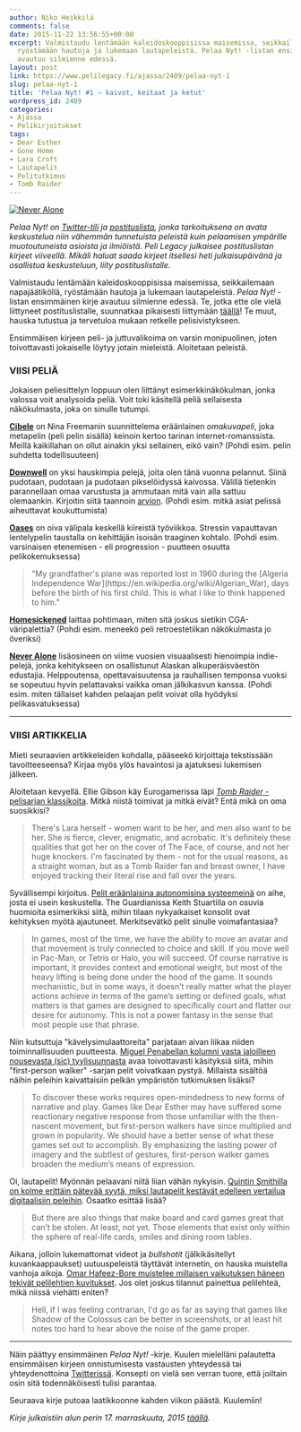 ```yaml
---
author: Niko Heikkilä
comments: false
date: 2015-11-22 13:56:55+00:00
excerpt: Valmistaudu lentämään kaleidoskooppisissa maisemissa, seikkailemaan napajäätiköllä,
  ryöstämään hautoja ja lukemaan lautapeleistä. Pelaa Nyt! -listan ensimmäinen kirje
  avautuu silmienne edessä.
layout: post
link: https://www.pelilegacy.fi/ajassa/2409/pelaa-nyt-1
slug: pelaa-nyt-1
title: 'Pelaa Nyt! #1 – kaivot, keitaat ja ketut'
wordpress_id: 2409
categories:
- Ajassa
- Pelikirjoitukset
tags:
- Dear Esther
- Gone Home
- Lara Croft
- Lautapelit
- Pelitutkimus
- Tomb Raider
---
```


[![Never Alone](http://www.pelilegacy.fi/wp-content/uploads/2015/11/neveralone.jpg)](http://www.pelilegacy.fi/wp-content/uploads/2015/11/neveralone.jpg)

_Pelaa Nyt! on [Twitter-tili](https://twitter.com/pelaanyt) ja [postituslista](https://tinyletter.com/pelaanyt), jonka tarkoituksena on avata keskustelua niin vähemmän tunnetuista peleistä kuin pelaamisen ympärille muotoutuneista asioista ja ilmiöistä. Peli Legacy julkaisee postituslistan kirjeet viiveellä. Mikäli haluat saada kirjeet itsellesi heti julkaisupäivänä ja osallistua keskusteluun, liity postituslistalle._

Valmistaudu lentämään kaleidoskooppisissa maisemissa, seikkailemaan napajäätiköllä, ryöstämään hautoja ja lukemaan lautapeleistä. _Pelaa Nyt!_ -listan ensimmäinen kirje avautuu silmienne edessä. Te, jotka ette ole vielä liittyneet postituslistalle, suunnatkaa pikaisesti liittymään [täällä](https://tinyletter.com/pelaanyt)! Te muut, hauska tutustua ja tervetuloa mukaan retkelle pelisivistykseen.

Ensimmäisen kirjeen peli- ja juttuvalikoima on varsin monipuolinen, joten toivottavasti jokaiselle löytyy jotain mieleistä. Aloitetaan peleistä.



### VIISI PELIÄ



Jokaisen peliesittelyn loppuun olen liittänyt esimerkkinäkökulman, jonka valossa voit analysoida peliä. Voit toki käsitellä peliä sellaisesta näkökulmasta, joka on sinulle tutumpi.

[**Cibele**](http://ninasays.so/cibele) on Nina Freemanin suunnittelema eräänlainen _omakuvapeli_, joka metapelin (peli pelin sisällä) keinoin kertoo tarinan internet-romanssista. Meillä kaikillahan on ollut ainakin yksi sellainen, eikö vain? (Pohdi esim. pelin suhdetta todellisuuteen)

[**Downwell**](http://downwellgame.com) on yksi hauskimpia pelejä, joita olen tänä vuonna pelannut. Siinä pudotaan, pudotaan ja pudotaan pikselöidyssä kaivossa. Välillä tietenkin parannellaan omaa varustusta ja ammutaan mitä vain alla sattuu olemaankin. Kirjoitin siitä taannoin [arvion](http://www.pelilegacy.fi/arvostelut/2323/downwell). (Pohdi esim. mitkä asiat pelissä aiheuttavat koukuttumista)

[**Oases**](http://armelgibson.itch.io/oases) on oiva välipala keskellä kiireistä työviikkoa. Stressin vapauttavan lentelypelin taustalla on kehittäjän isoisän traaginen kohtalo. (Pohdi esim. varsinaisen etenemisen - eli progression - puutteen osuutta pelikokemuksessa)



<blockquote>"My grandfather's plane was reported lost in 1960 during the [Algeria Independence War](https://en.wikipedia.org/wiki/Algerian_War), days before the birth of his first child. This is what I like to think happened to him."</blockquote>



[**Homesickened**](http://snapman.itch.io/homesickened) laittaa pohtimaan, miten sitä joskus sietikin CGA-väripalettia? (Pohdi esim. meneekö peli retroestetiikan näkökulmasta jo överiksi)

[**Never Alone**](http://neveralonegame.com) lisäosineen on viime vuosien visuaalisesti hienoimpia indie-pelejä, jonka kehitykseen on osallistunut Alaskan alkuperäisväestön edustajia. Helppoutensa, opettavaisuutensa ja rauhallisen temponsa vuoksi se sopeutuu hyvin pelattavaksi vaikka oman jälkikasvun kanssa. (Pohdi esim. miten tällaiset kahden pelaajan pelit voivat olla hyödyksi pelikasvatuksessa)



* * *





### VIISI ARTIKKELIA



Mieti seuraavien artikkeleiden kohdalla, pääseekö kirjoittaja tekstissään tavoitteeseensa? Kirjaa myös ylös havaintosi ja ajatuksesi lukemisen jälkeen.

Aloitetaan kevyellä. Ellie Gibson käy Eurogamerissa läpi [_Tomb Raider_ -pelisarjan klassikoita](http://www.eurogamer.net/articles/2015-11-08-hard-core-a-look-at-the-original-tomb-raider-games). Mitkä niistä toimivat ja mitkä eivät? Entä mikä on oma suosikkisi?



<blockquote>There's Lara herself - women want to be her, and men also want to be her. She is fierce, clever, enigmatic, and acrobatic. It's definitely these qualities that got her on the cover of The Face, of course, and not her huge knockers. I'm fascinated by them - not for the usual reasons, as a straight woman, but as a Tomb Raider fan and breast owner, I have enjoyed tracking their literal rise and fall over the years.</blockquote>



Syvällisempi kirjoitus. [Pelit eräänlaisina autonomisina systeemeinä](http://www.theguardian.com/technology/2015/oct/16/video-games-power-agency-control) on aihe, josta ei usein keskustella. The Guardianissa Keith Stuartilla on osuvia huomioita esimerkiksi siitä, mihin tilaan nykyaikaiset konsolit ovat kehityksen myötä ajautuneet. Merkitsevätkö pelit sinulle voimafantasiaa?



<blockquote>In games, most of the time, we have the ability to move an avatar and that movement is truly connected to choice and skill. If you move well in Pac-Man, or Tetris or Halo, you will succeed. Of course narrative is important, it provides context and emotional weight, but most of the heavy lifting is being done under the hood of the game. It sounds mechanistic, but in some ways, it doesn’t really matter what the player actions achieve in terms of the game’s setting or defined goals, what matters is that games are designed to specifically court and flatter our desire for autonomy. This is not a power fantasy in the sense that most people use that phrase.</blockquote>



Niin kutsuttuja "kävelysimulaattoreita" parjataan aivan liikaa niiden toiminnallisuuden puutteesta. [Miguel Penabellan kolumni vasta jaloilleen nousevasta (sic) tyylisuunnasta](http://killscreendaily.com/articles/why-are-we-so-afraid-walk/) avaa toivottavasti käsityksiä siitä, mihin "first-person walker" -sarjan pelit voivatkaan pystyä. Millaista sisältöä näihin peleihin kaivattaisiin pelkän ympäristön tutkimuksen lisäksi?



<blockquote>To discover these works requires open-mindedness to new forms of narrative and play. Games like Dear Esther may have suffered some reactionary negative response from those unfamiliar with the then-nascent movement, but first-person walkers have since multiplied and grown in popularity. We should have a better sense of what these games set out to accomplish. By emphasizing the lasting power of imagery and the subtlest of gestures, first-person walker games broaden the medium’s means of expression.</blockquote>



Oi, lautapelit! Myönnän pelaavani niitä liian vähän nykyisin. [Quintin Smithilla on kolme erittäin pätevää syytä, miksi lautapelit kestävät edelleen vertailua digitaalisiin peleihin](http://www.theguardian.com/technology/2015/oct/12/dont-worry-board-games-video-games-cant-steal-what-makes-you-great). Osaatko esittää lisää?



<blockquote>But there are also things that make board and card games great that can’t be stolen. At least, not yet. Those elements that exist only within the sphere of real-life cards, smiles and dining room tables.</blockquote>



Aikana, jolloin lukemattomat videot ja _bullshotit_ (jälkikäsitellyt kuvankaappaukset) uutuuspeleistä täyttävät internetin, on hauska muistella vanhoja aikoja. [Omar Hafeez-Bore muistelee millaisen vaikutuksen häneen tekivät pelilehtien kuvitukset](http://www.eurogamer.net/articles/2015-11-14-exploring-the-peculiar-magic-of-screenshots). Jos olet joskus tilannut painettua pelilehteä, mikä niissä viehätti eniten?



<blockquote>Hell, if I was feeling contrarian, I'd go as far as saying that games like Shadow of the Colossus can be better in screenshots, or at least hit notes too hard to hear above the noise of the game proper.</blockquote>





* * *



Näin päättyy ensimmäinen _Pelaa Nyt!_ -kirje. Kuulen mielelläni palautetta ensimmäisen kirjeen onnistumisesta vastausten yhteydessä tai yhteydenottoina [Twitterissä](https://twitter.com/pelaanyt). Konsepti on vielä sen verran tuore, että joiltain osin sitä todennäköisesti tulisi parantaa.

Seuraava kirje putoaa laatikkoonne kahden viikon päästä. Kuulemiin!

_Kirje julkaistiin alun perin 17. marraskuuta, 2015 [täällä](http://tinyletter.com/pelaanyt/letters/pelaa-nyt-1-kaivot-keitaat-ja-ketut)._
